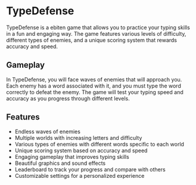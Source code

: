 # TypeDefense

TypeDefense is a ebiten game that allows you to practice your typing skills in a fun and engaging way. The game features various levels of difficulty, different types of enemies, and a unique scoring system that rewards accuracy and speed.

## Gameplay

In TypeDefense, you will face waves of enemies that will approach you. Each enemy has a word associated with it, and you must type the word correctly to defeat the enemy. The game will test your typing speed and accuracy as you progress through different levels.

## Features

- Endless waves of enemies
- Multiple worlds with increasing letters and difficulty
- Various types of enemies with different words specific to each world
- Unique scoring system based on accuracy and speed
- Engaging gameplay that improves typing skills
- Beautiful graphics and sound effects
- Leaderboard to track your progress and compare with others
- Customizable settings for a personalized experience
